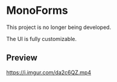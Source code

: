 # MonoForms
This project is no longer being developed.

The UI is fully customizable.

## Preview
https://i.imgur.com/da2c6QZ.mp4
